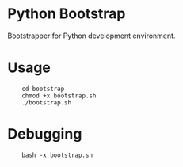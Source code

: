 Python Bootstrap
=========

Bootstrapper for Python development environment.

Usage
=====

```
    cd bootstrap
    chmod +x bootstrap.sh
    ./bootstrap.sh
```

Debugging
==========

```
    bash -x bootstrap.sh
```
